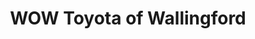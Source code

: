 ---
title: "WOW Toyota of Wallingford"
url: /wallingford/wow-toyota-of-wallingford/
shop: Autohaus
---